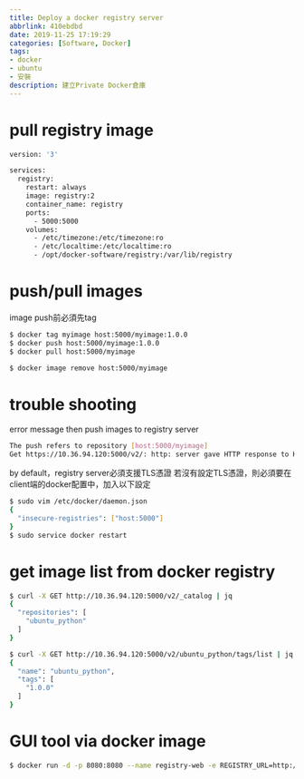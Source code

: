 ```yaml
---
title: Deploy a docker registry server
abbrlink: 410ebdbd
date: 2019-11-25 17:19:29
categories: [Software, Docker]
tags:
- docker
- ubuntu
- 安裝
description: 建立Private Docker倉庫
---
```


# pull registry image
```bash
version: '3'

services:
  registry:
    restart: always
    image: registry:2
    container_name: registry
    ports:
      - 5000:5000
    volumes:
      - /etc/timezone:/etc/timezone:ro
      - /etc/localtime:/etc/localtime:ro
      - /opt/docker-software/registry:/var/lib/registry
```

# push/pull images
image push前必須先tag
```bash
$ docker tag myimage host:5000/myimage:1.0.0
$ docker push host:5000/myimage:1.0.0
$ docker pull host:5000/myimage

$ docker image remove host:5000/myimage
```

# trouble shooting
error message then push images to registry server
```bash
The push refers to repository [host:5000/myimage]
Get https://10.36.94.120:5000/v2/: http: server gave HTTP response to HTTPS client
```
by default，registry server必須支援TLS憑證
若沒有設定TLS憑證，則必須要在client端的docker配置中，加入以下設定
```bash
$ sudo vim /etc/docker/daemon.json
{
  "insecure-registries": ["host:5000"]
}
$ sudo service docker restart
```

# get image list from docker registry
```bash
$ curl -X GET http://10.36.94.120:5000/v2/_catalog | jq
{
  "repositories": [
    "ubuntu_python"
  ]
}

$ curl -X GET http://10.36.94.120:5000/v2/ubuntu_python/tags/list | jq
{
  "name": "ubuntu_python",
  "tags": [
    "1.0.0"
  ]
}
```

# GUI tool via docker image
```bash
$ docker run -d -p 8080:8080 --name registry-web -e REGISTRY_URL=http://host:5000/v2 hyper/docker-registry-web
```